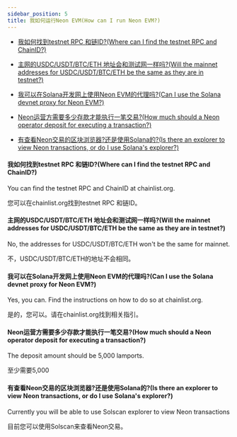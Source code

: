 ```yaml
---
sidebar_position: 5
title: 我如何运行Neon EVM(How can I run Neon EVM?)
---
```


- [我如何找到testnet RPC 和链ID?(Where can I find the testnet RPC and ChainID?)](#我如何找到testnet-rpc-和链idwhere-can-i-find-the-testnet-rpc-and-chainid)

- [主网的USDC/USDT/BTC/ETH 地址会和测试网一样吗?(Will the mainnet addresses for USDC/USDT/BTC/ETH be the same as they are in testnet?)](#主网的usdcusdtbtceth-地址会和测试网一样吗will-the-mainnet-addresses-for-usdcusdtbtceth-be-the-same-as-they-are-in-testnet)

- [我可以在Solana开发网上使用Neon EVM的代理吗?(Can I use the Solana devnet proxy for Neon EVM?)](#我可以在solana开发网上使用neon-evm的代理吗can-i-use-the-solana-devnet-proxy-for-neon-evm)

- [Neon运营方需要多少存款才能执行一笔交易?(How much should a Neon operator deposit for executing a transaction?)](#neon运营方需要多少存款才能执行一笔交易how-much-should-a-neon-operator-deposit-for-executing-a-transaction)

- [有查看Neon交易的区块浏览器?还是使用Solana的?(Is there an explorer to view Neon transactions, or do I use Solana's explorer?)](#有查看neon交易的区块浏览器还是使用solana的is-there-an-explorer-to-view-neon-transactions-or-do-i-use-solanas-explorer)

#### 我如何找到testnet RPC 和链ID?(Where can I find the testnet RPC and ChainID?)

You can find the testnet RPC and ChainID at chainlist.org.

您可以在chainlist.org找到testnet RPC 和链ID。

#### 主网的USDC/USDT/BTC/ETH 地址会和测试网一样吗?(Will the mainnet addresses for USDC/USDT/BTC/ETH be the same as they are in testnet?)

No, the addresses for USDC/USDT/BTC/ETH won't be the same for mainnet.

不，USDC/USDT/BTC/ETH的地址不会相同。

#### 我可以在Solana开发网上使用Neon EVM的代理吗?(Can I use the Solana devnet proxy for Neon EVM?)

Yes, you can. Find the instructions on how to do so at chainlist.org.

是的，您可以。请在chainlist.org找到相关指引。

#### Neon运营方需要多少存款才能执行一笔交易?(How much should a Neon operator deposit for executing a transaction?)

The deposit amount should be 5,000 lamports.

至少需要5,000

#### 有查看Neon交易的区块浏览器?还是使用Solana的?(Is there an explorer to view Neon transactions, or do I use Solana's explorer?)

Currently you will be able to use Solscan explorer to view Neon transactions

目前您可以使用Solscan来查看Neon交易。